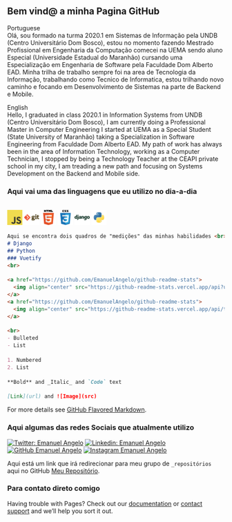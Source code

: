 ## Bem vind@ a minha Pagina GitHub

Portuguese <br>
Olá, sou formado na turma 2020.1 em Sistemas de Informação pela UNDB (Centro Universitário Dom Bosco), estou no momento fazendo Mestrado Profissional em Engenharia da Computação comecei na UEMA sendo aluno Especial (Universidade Estadual do Maranhão) cursando uma Especialização em Engenharia de Software pela Faculdade Dom Alberto EAD.
Minha trilha de trabalho sempre foi na area de Tecnologia da Informação, trabalhando como Tecnico de Informatica, estou trilhando novo caminho e focando em Desenvolvimento de Sistemas na parte de Backend e Mobile.


English <br>
Hello, I graduated in class 2020.1 in Information Systems from UNDB (Centro Universitário Dom Bosco), I am currently doing a Professional Master in Computer Engineering I started at UEMA as a Special Student (State University of Maranhão) taking a Specialization in Software Engineering from Faculdade Dom Alberto EAD.
My path of work has always been in the area of ​​Information Technology, working as a Computer Technician, I stopped by being a Technology Teacher at the CEAPI private school in my city, I am treading a new path and focusing on Systems Development on the Backend and Mobile side. 

### Aqui vai uma das linguagens que eu utilizo no dia-a-dia

<br>
<code><img height="35" src="https://raw.githubusercontent.com/github/explore/80688e429a7d4ef2fca1e82350fe8e3517d3494d/topics/javascript/javascript.png"></code>
<code><img height="35" src="https://raw.githubusercontent.com/github/explore/80688e429a7d4ef2fca1e82350fe8e3517d3494d/topics/git/git.png"></code>
<code><img height="35" src="https://raw.githubusercontent.com/github/explore/80688e429a7d4ef2fca1e82350fe8e3517d3494d/topics/html/html.png"></code>
<code><img height="35" src="https://raw.githubusercontent.com/github/explore/80688e429a7d4ef2fca1e82350fe8e3517d3494d/topics/css/css.png"></code>
<code><img height="35" src="https://raw.githubusercontent.com/github/explore/80688e429a7d4ef2fca1e82350fe8e3517d3494d/topics/django/django.png"></code>
<code><img height="35" src="https://raw.githubusercontent.com/github/explore/80688e429a7d4ef2fca1e82350fe8e3517d3494d/topics/python/python.png"></code>
<br>

```markdown
Aqui se encontra dois quadros de "medições" das minhas habilidades <br>
# Django
## Python
### Vuetify
<br>

<a href="https://github.com/EmanuelAngelo/github-readme-stats">
  <img align="center" src="https://github-readme-stats.vercel.app/api?username=EmanuelAngelo&show_icons=true&theme=merko" />
</a>
<a href="https://github.com/EmanuelAngelo/github-readme-stats">
  <img align="center" src="https://github-readme-stats.vercel.app/api/top-langs/?username=EmanuelAngelo&langs_count=8&theme=merko&layout=compact" />
</a>

<br>
- Bulleted
- List

1. Numbered
2. List

**Bold** and _Italic_ and `Code` text

[Link](url) and ![Image](src)
```

For more details see [GitHub Flavored Markdown](https://guides.github.com/features/mastering-markdown/).

### Aqui algumas das redes Sociais que atualmente utilizo <br>

[![Twitter: Emanuel Angelo](https://img.shields.io/twitter/follow/ruthusky?style=social)](https://twitter.com/ruthusky)
[![Linkedin: Emanuel Angelo](https://img.shields.io/badge/-EmanuelAngelo-blue?style=flat-square&logo=Linkedin&logoColor=white&link=https://www.linkedin.com/in/emanuelangelo/)](https://www.linkedin.com/in/emanuelangelo/)
[![GitHub Emanuel Angelo](https://img.shields.io/github/followers/EmanuelAngelo?label=follow&style=social)](https://github.com/EmanuelAngelo)
[![Instagram Emanuel Angelo](https://img.shields.io/badge/Instagram-emanuel_.angelo-green)](https://www.instagram.com/emanuel_.angelo/)
<br>

Aqui está um link que irá redirecionar para meu grupo de `_repositórios` aqui no GitHub [Meu Repositório](https://github.com/EmanuelAngelo?tab=repositories). <br>

### Para contato direto comigo

Having trouble with Pages? Check out our [documentation](https://docs.github.com/categories/github-pages-basics/) or [contact support](https://support.github.com/contact) and we’ll help you sort it out.

